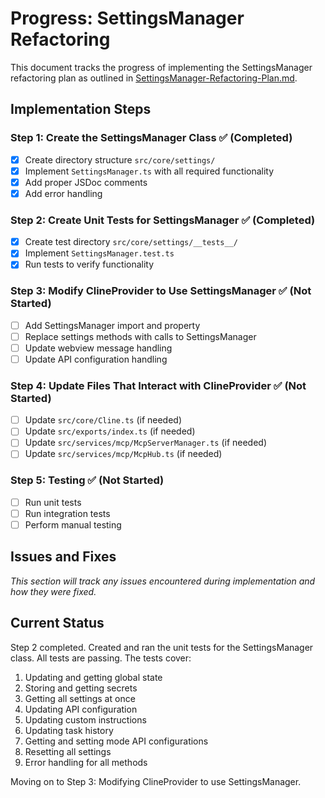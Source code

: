 # Progress: SettingsManager Refactoring

This document tracks the progress of implementing the SettingsManager refactoring plan as outlined in [SettingsManager-Refactoring-Plan.md](./SettingsManager-Refactoring-Plan.md).

## Implementation Steps

### Step 1: Create the SettingsManager Class ✅ (Completed)

- [x] Create directory structure `src/core/settings/`
- [x] Implement `SettingsManager.ts` with all required functionality
- [x] Add proper JSDoc comments
- [x] Add error handling

### Step 2: Create Unit Tests for SettingsManager ✅ (Completed)

- [x] Create test directory `src/core/settings/__tests__/`
- [x] Implement `SettingsManager.test.ts`
- [x] Run tests to verify functionality

### Step 3: Modify ClineProvider to Use SettingsManager ✅ (Not Started)

- [ ] Add SettingsManager import and property
- [ ] Replace settings methods with calls to SettingsManager
- [ ] Update webview message handling
- [ ] Update API configuration handling

### Step 4: Update Files That Interact with ClineProvider ✅ (Not Started)

- [ ] Update `src/core/Cline.ts` (if needed)
- [ ] Update `src/exports/index.ts` (if needed)
- [ ] Update `src/services/mcp/McpServerManager.ts` (if needed)
- [ ] Update `src/services/mcp/McpHub.ts` (if needed)

### Step 5: Testing ✅ (Not Started)

- [ ] Run unit tests
- [ ] Run integration tests
- [ ] Perform manual testing

## Issues and Fixes

_This section will track any issues encountered during implementation and how they were fixed._

## Current Status

Step 2 completed. Created and ran the unit tests for the SettingsManager class. All tests are passing. The tests cover:

1. Updating and getting global state
2. Storing and getting secrets
3. Getting all settings at once
4. Updating API configuration
5. Updating custom instructions
6. Updating task history
7. Getting and setting mode API configurations
8. Resetting all settings
9. Error handling for all methods

Moving on to Step 3: Modifying ClineProvider to use SettingsManager.

